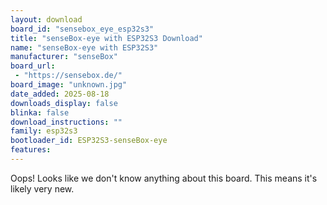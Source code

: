 ```yaml
---
layout: download
board_id: "sensebox_eye_esp32s3"
title: "senseBox-eye with ESP32S3 Download"
name: "senseBox-eye with ESP32S3"
manufacturer: "senseBox"
board_url:
 - "https://sensebox.de/"
board_image: "unknown.jpg"
date_added: 2025-08-18
downloads_display: false
blinka: false
download_instructions: ""
family: esp32s3
bootloader_id: ESP32S3-senseBox-eye
features:
---
```


Oops! Looks like we don't know anything about this board. This means it's likely very new.
